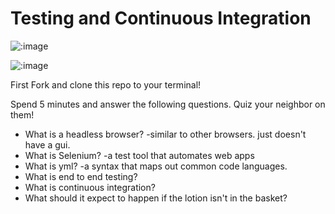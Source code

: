 # Testing and Continuous Integration

![:image](https://travis-ci.org/bennettzjames/express_app.svg?branch=master)

![:image](http://4.bp.blogspot.com/-MyXQLlk8VGc/U80eH-eo-fI/AAAAAAAAAwI/8Zrx7uZFR4A/s1600/download.jpg)

First Fork and clone this repo to your terminal!

Spend 5 minutes and answer the following questions.
Quiz your neighbor on them!

- What is a headless browser?
	-similar to other browsers. just doesn't have a gui. 
- What is Selenium?
	-a test tool that automates web apps 
- What is yml?
	-a syntax that maps out common code languages. 
- What is end to end testing?
- What is continuous integration?
- What should it expect to happen if the lotion isn't in the basket?

